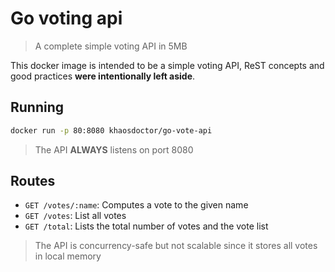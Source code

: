 # Go voting api

> A complete simple voting API in 5MB

This docker image is intended to be a simple voting API, ReST concepts and good practices **were intentionally left aside**.

## Running

```bash
docker run -p 80:8080 khaosdoctor/go-vote-api
```

> The API **ALWAYS** listens on port 8080

## Routes

- `GET /votes/:name`: Computes a vote to the given name
- `GET /votes`: List all votes
- `GET /total`: Lists the total number of votes and the vote list

> The API is concurrency-safe but not scalable since it stores all votes in local memory
